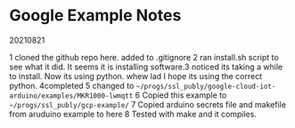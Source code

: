# Google Example Notes
20210821

1 cloned the github repo here. added to .gitignore
2 ran install.sh script to see what it did.  It seems it is installing software.3 noticed its taking a while to install.  Now its using python. whew lad I 
hope its using the correct python.
4completed
5 changed to `~/progs/ssl_publy/google-cloud-iot-arduino/examples/MKR1000-lwmqtt`
6 Copied this example to `~/progs/ssl_publy/gcp-example/`
7 Copied arduino secrets file and makefile from aruduino example to here
8 Tested with make and it compiles.

